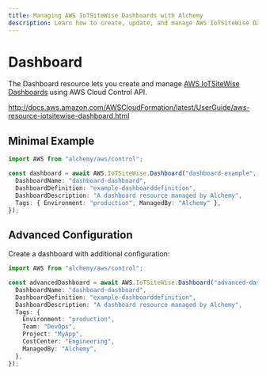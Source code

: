```yaml
---
title: Managing AWS IoTSiteWise Dashboards with Alchemy
description: Learn how to create, update, and manage AWS IoTSiteWise Dashboards using Alchemy Cloud Control.
---
```


# Dashboard

The Dashboard resource lets you create and manage [AWS IoTSiteWise Dashboards](https://docs.aws.amazon.com/iotsitewise/latest/userguide/) using AWS Cloud Control API.

http://docs.aws.amazon.com/AWSCloudFormation/latest/UserGuide/aws-resource-iotsitewise-dashboard.html

## Minimal Example

```ts
import AWS from "alchemy/aws/control";

const dashboard = await AWS.IoTSiteWise.Dashboard("dashboard-example", {
  DashboardName: "dashboard-dashboard",
  DashboardDefinition: "example-dashboarddefinition",
  DashboardDescription: "A dashboard resource managed by Alchemy",
  Tags: { Environment: "production", ManagedBy: "Alchemy" },
});
```

## Advanced Configuration

Create a dashboard with additional configuration:

```ts
import AWS from "alchemy/aws/control";

const advancedDashboard = await AWS.IoTSiteWise.Dashboard("advanced-dashboard", {
  DashboardName: "dashboard-dashboard",
  DashboardDefinition: "example-dashboarddefinition",
  DashboardDescription: "A dashboard resource managed by Alchemy",
  Tags: {
    Environment: "production",
    Team: "DevOps",
    Project: "MyApp",
    CostCenter: "Engineering",
    ManagedBy: "Alchemy",
  },
});
```

